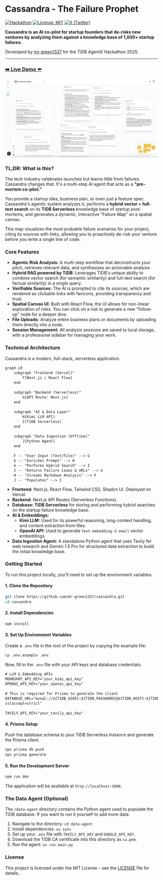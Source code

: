 # Cassandra - The Failure Prophet

[![Hackathon](https://img.shields.io/badge/TiDB%20AgentX%20Hackathon-2025-blueviolet)](https://tidb-2025-hackathon.devpost.com/)
[![License: MIT](https://img.shields.io/badge/License-MIT-yellow.svg)](https://opensource.org/licenses/MIT)
[![X (Twitter)](https://img.shields.io/twitter/follow/mr_green1337?style=social)](https://x.com/IslamHachimi)

**Cassandra is an AI co-pilot for startup founders that de-risks new ventures by analyzing them against a knowledge base of 1,000+ startup failures.**

Developed by [mr-green1337](https://github.com/mr-green1337) for the TiDB AgentX Hackathon 2025.

---

### **[➡️ Live Demo ⬅️](https://use-cassandra.vercel.app)**

![Cassandra Screenshot](./assets/screenshot.png)

### TL;DR: What is this?

The tech industry celebrates launches but learns little from failures. Cassandra changes that. It's a multi-step AI agent that acts as a **"pre-mortem co-pilot."**

You provide a startup idea, business plan, or even just a feature spec. Cassandra's agentic system analyzes it, performs a **hybrid vector + full-text search** on its **TiDB Serverless** knowledge base of startup post-mortems, and generates a dynamic, interactive "Failure Map" on a spatial canvas.

This map visualizes the most probable failure scenarios for your project, citing its sources with links, allowing you to proactively de-risk your venture before you write a single line of code.

### Core Features

-   **Agentic Risk Analysis:** A multi-step workflow that deconstructs your pitch, retrieves relevant data, and synthesizes an actionable analysis.
-   **Hybrid RAG powered by TiDB:** Leverages TiDB's unique ability to combine vector search (for semantic similarity) and full-text search (for factual similarity) in a single query.
-   **Verifiable Sources:** The AI is prompted to cite its sources, which are rendered as clickable links with favicons, providing transparency and trust.
-   **Spatial Canvas UI:** Built with React Flow, the UI allows for non-linear exploration of risks. You can click on a risk to generate a new "follow-up" node for a deeper dive.
-   **File Uploads:** Analyze entire business plans or documents by uploading them directly into a node.
-   **Session Management:** All analysis sessions are saved to local storage, with a professional sidebar for managing your work.

### Technical Architecture

Cassandra is a modern, full-stack, serverless application.

```mermaid
graph LR
    subgraph "Frontend (Vercel)"
        F[Next.js / React Flow]
    end

    subgraph "Backend (Serverless)"
        G[API Route: Next.js]
    end
    
    subgraph "AI & Data Layer"
        H(Kimi LLM API)
        I(TiDB Serverless)
    end
    
    subgraph "Data Ingestion (Offline)"
        J[Python Agent]
    end

    F -- "User Input (Text/File)" --> G
    G -- "Enriches Prompt" --> H
    G -- "Performs Hybrid Search" --> I
    I -- "Returns Failure Cases & URLs" --> G
    H -- "Streams Markdown Analysis" --> F
    J -- "Populates" --> I
```

-   **Frontend:** Next.js, React Flow, Tailwind CSS, Shadcn UI. Deployed on Vercel.
-   **Backend:** Next.js API Routes (Serverless Functions).
-   **Database:** **TiDB Serverless** for storing and performing hybrid searches on the startup failure knowledge base.
-   **AI & Embeddings:**
    -   **Kimi LLM:** Used for its powerful reasoning, long-context handling, and content extraction from files.
    -   **OpenAI API:** Used to generate `text-embedding-3-small` vector embeddings.
-   **Data Ingestion Agent:** A standalone Python agent that uses Tavily for web research and Gemini 1.5 Pro for structured data extraction to build the initial knowledge base.

### Getting Started

To run this project locally, you'll need to set up the environment variables.

#### 1. Clone the Repository

```bash
git clone https://github.com/mr-green1337/cassandra.git
cd cassandra
```

#### 2. Install Dependencies

```bash
npm install
```

#### 3. Set Up Environment Variables

Create a `.env` file in the root of the project by copying the example file:

```bash
cp .env.example .env
```

Now, fill in the `.env` file with your API keys and database credentials:

```env
# LLM & Embedding APIs
MOONSHOT_API_KEY="your_kimi_api_key"
OPENAI_API_KEY="your_openai_api_key"

# This is required for Prisma to generate the client
DATABASE_URL="mysql://${TIDB_USER}:${TIDB_PASSWORD}@${TIDB_HOST}:${TIDB_PORT}/${TIDB_DATABASE}?sslaccept=strict"

TAVILY_API_KEY="your_tavily_api_key"

```

#### 4. Prisma Setup

Push the database schema to your TiDB Serverless instance and generate the Prisma client.

```bash
npx prisma db push
npx prisma generate
```

#### 5. Run the Development Server

```bash
npm run dev
```

The application will be available at `http://localhost:3000`.

### The Data Agent (Optional)

The `/data-agent` directory contains the Python agent used to populate the TiDB database. If you want to run it yourself to add more data:

1.  Navigate to the directory: `cd data-agent`
2.  Install dependencies: `uv sync`
3.  Set up your `.env` file with `TAVILY_API_KEY` and `GOOGLE_API_KEY`.
4.  Download the TiDB CA certificate into this directory as `ca.pem`.
5.  Run the agent: `uv run main.py`

### License

This project is licensed under the MIT License - see the [LICENSE](LICENSE) file for details.